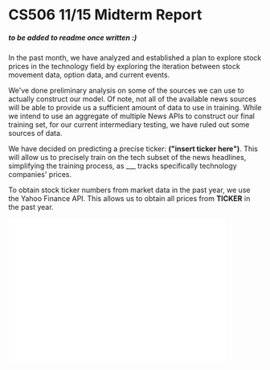 # CS506 11/15 Midterm Report

##### to be added to readme once written :)

In the past month, we have analyzed and established a plan to explore stock prices in the technology field by exploring the iteration between stock movement data, option data, and current events.

We've done preliminary analysis on some of the sources we can use to actually construct our model. Of note, not all of the available news sources will be able to provide us a sufficient amount of data to use in training. While we intend to use an aggregate of multiple News APIs to construct our final training set, for our current intermediary testing, we have ruled out some sources of data.

We have decided on predicting a precise ticker: **("insert ticker here")**. This will allow us to precisely train on the tech subset of the news headlines, simplifying the training process, as \_\_\_ tracks specifically technology companies' prices.

To obtain stock ticker numbers from market data in the past year, we use the Yahoo Finance API. This allows us to obtain all prices from **TICKER** in the past year.

![Market Data](./plots/QQQ_price.png)
